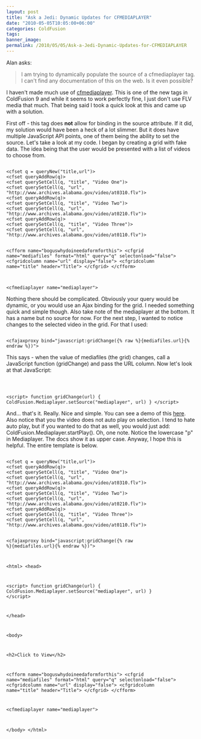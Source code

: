 ```yaml
---
layout: post
title: "Ask a Jedi: Dynamic Updates for CFMEDIAPLAYER"
date: "2010-05-05T10:05:00+06:00"
categories: ColdFusion 
tags: 
banner_image: 
permalink: /2010/05/05/Ask-a-Jedi-Dynamic-Updates-for-CFMEDIAPLAYER
---
```


Alan asks:
<p>
<blockquote>
I am trying to dynamically populate the source of a cfmediaplayer tag. I can't find any documentation of this on the web.  Is it even possible?
</blockquote>
<!--more-->
<p>
I haven't made much use of <a href="http://help.adobe.com/en_US/ColdFusion/9.0/CFMLRef/WSE66DB0CD-E16D-49e7-AAEE-F51F9580554E.html">cfmediaplayer</a>. This is one of the new tags in ColdFusion 9 and while it seems to work perfectly fine, I just don't use FLV media that much. That being said I took a quick look at this and came up with a solution.
<p>
First off - this tag does <b>not</b> allow for binding in the source attribute. If it did, my solution would have been a heck of a lot slimmer. But it does have multiple JavaScript API points, one of them being the ability to set the source. Let's take a look at my code. I began by creating a grid with fake data. The idea being that the user would be presented with a list of videos to choose from.
<p>
<code>
&lt;cfset q = queryNew("title,url")&gt;
&lt;cfset queryAddRow(q)&gt;
&lt;cfset querySetCell(q, "title", "Video One")&gt;
&lt;cfset querySetCell(q, "url", "http://www.archives.alabama.gov/video/at0310.flv")&gt;
&lt;cfset queryAddRow(q)&gt;
&lt;cfset querySetCell(q, "title", "Video Two")&gt;
&lt;cfset querySetCell(q, "url", "http://www.archives.alabama.gov/video/at0210.flv")&gt;
&lt;cfset queryAddRow(q)&gt;
&lt;cfset querySetCell(q, "title", "Video Three")&gt;
&lt;cfset querySetCell(q, "url", "http://www.archives.alabama.gov/video/at0110.flv")&gt;

&lt;cfform name="boguswhydoineedaformforthis"&gt;
&lt;cfgrid name="mediafiles" format="html" query="q" selectonload="false"&gt;
	&lt;cfgridcolumn name="url" display="false"&gt;
	&lt;cfgridcolumn name="title" header="Title"&gt;
&lt;/cfgrid&gt;
&lt;/cfform&gt;

&lt;cfmediaplayer name="mediaplayer"&gt;
</code>
<p>
Nothing there should be complicated. Obviously your query would be dynamic, or you would use an Ajax binding for the grid. I needed something quick and simple though. Also take note of the mediaplayer at the bottom. It has a name but no source for now. For the next step, I wanted to notice changes to the selected video in the grid. For that I used:
<p>
<code>
&lt;cfajaxproxy bind="javascript:gridChange({% raw %}{mediafiles.url}{% endraw %})"&gt;
</code>
<p>
This says - when the value of mediafiles (the grid) changes, call a JavaScript function (gridChange) and pass the URL column. Now let's look at that JavaScript:
<p>
<code>

&lt;script&gt;
function gridChange(url) {
	ColdFusion.Mediaplayer.setSource("mediaplayer", url)
}
&lt;/script&gt;
</code>
<p>

And... that's it. Really. Nice and simple. You can see a demo of this <a href="http://www.raymondcamden.com/demos/may52010/test3.cfm">here</a>. Also notice that you the video does not auto play on selection. I tend to hate auto play, but if you wanted to do that as well, you would just add: ColdFusion.Mediaplayer.startPlay(). Oh, one note. Notice the lowercase "p" in Mediaplayer. The docs show it as upper case. Anyway, I hope this is helpful. The entire template is below.

<p>

<code>
&lt;cfset q = queryNew("title,url")&gt;
&lt;cfset queryAddRow(q)&gt;
&lt;cfset querySetCell(q, "title", "Video One")&gt;
&lt;cfset querySetCell(q, "url", "http://www.archives.alabama.gov/video/at0310.flv")&gt;
&lt;cfset queryAddRow(q)&gt;
&lt;cfset querySetCell(q, "title", "Video Two")&gt;
&lt;cfset querySetCell(q, "url", "http://www.archives.alabama.gov/video/at0210.flv")&gt;
&lt;cfset queryAddRow(q)&gt;
&lt;cfset querySetCell(q, "title", "Video Three")&gt;
&lt;cfset querySetCell(q, "url", "http://www.archives.alabama.gov/video/at0110.flv")&gt;

&lt;cfajaxproxy bind="javascript:gridChange({% raw %}{mediafiles.url}{% endraw %})"&gt;

&lt;html&gt;
&lt;head&gt;

&lt;script&gt;
function gridChange(url) {
	ColdFusion.Mediaplayer.setSource("mediaplayer", url)
}
&lt;/script&gt;

&lt;/head&gt;

&lt;body&gt;

&lt;h2&gt;Click to View&lt;/h2&gt;

&lt;cfform name="boguswhydoineedaformforthis"&gt;
&lt;cfgrid name="mediafiles" format="html" query="q" selectonload="false"&gt;
	&lt;cfgridcolumn name="url" display="false"&gt;
	&lt;cfgridcolumn name="title" header="Title"&gt;
&lt;/cfgrid&gt;
&lt;/cfform&gt;

&lt;cfmediaplayer name="mediaplayer"&gt;

&lt;/body&gt;
&lt;/html&gt;
</code>